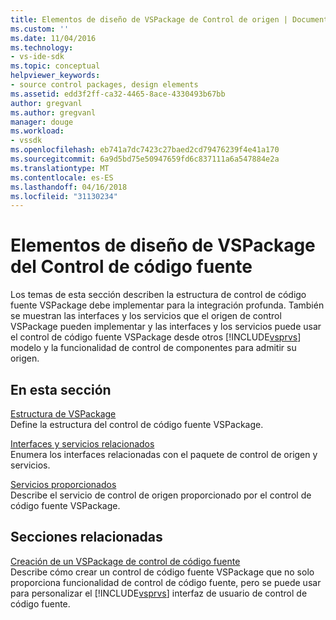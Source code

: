 ```yaml
---
title: Elementos de diseño de VSPackage de Control de origen | Documentos de Microsoft
ms.custom: ''
ms.date: 11/04/2016
ms.technology:
- vs-ide-sdk
ms.topic: conceptual
helpviewer_keywords:
- source control packages, design elements
ms.assetid: edd3f2ff-ca32-4465-8ace-4330493b67bb
author: gregvanl
ms.author: gregvanl
manager: douge
ms.workload:
- vssdk
ms.openlocfilehash: eb741a7dc7423c27baed2cd79476239f4e41a170
ms.sourcegitcommit: 6a9d5bd75e50947659fd6c837111a6a547884e2a
ms.translationtype: MT
ms.contentlocale: es-ES
ms.lasthandoff: 04/16/2018
ms.locfileid: "31130234"
---
```

# <a name="source-control-vspackage-design-elements"></a>Elementos de diseño de VSPackage del Control de código fuente
Los temas de esta sección describen la estructura de control de código fuente VSPackage debe implementar para la integración profunda. También se muestran las interfaces y los servicios que el origen de control VSPackage pueden implementar y las interfaces y los servicios puede usar el control de código fuente VSPackage desde otros [!INCLUDE[vsprvs](../../code-quality/includes/vsprvs_md.md)] modelo y la funcionalidad de control de componentes para admitir su origen.  
  
## <a name="in-this-section"></a>En esta sección  
 [Estructura de VSPackage](../../extensibility/internals/vspackage-structure-source-control-vspackage.md)  
 Define la estructura del control de código fuente VSPackage.  
  
 [Interfaces y servicios relacionados](../../extensibility/internals/related-services-and-interfaces-source-control-vspackage.md)  
 Enumera los interfaces relacionadas con el paquete de control de origen y servicios.  
  
 [Servicios proporcionados](../../extensibility/internals/services-provided-source-control-vspackage.md)  
 Describe el servicio de control de origen proporcionado por el control de código fuente VSPackage.  
  
## <a name="related-sections"></a>Secciones relacionadas  
 [Creación de un VSPackage de control de código fuente](../../extensibility/internals/creating-a-source-control-vspackage.md)  
 Describe cómo crear un control de código fuente VSPackage que no solo proporciona funcionalidad de control de código fuente, pero se puede usar para personalizar el [!INCLUDE[vsprvs](../../code-quality/includes/vsprvs_md.md)] interfaz de usuario de control de código fuente.